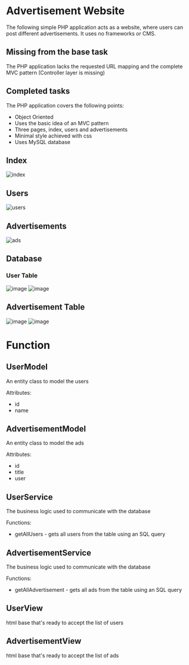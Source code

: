 # Advertisement Website

The following simple PHP application acts as a website, where users can post different advertisements. It uses no frameworks or CMS. 

## Missing from the base task

The PHP application lacks the requested URL mapping and the complete MVC pattern (Controller layer is missing)

## Completed tasks

The PHP application covers the following points:
* Object Oriented
* Uses the basic idea of an MVC pattern
* Three pages, index, users and advertisements
* Minimal style achieved with css
* Uses MySQL database

## Index

![index](https://user-images.githubusercontent.com/93373919/215269369-8347a8ac-ea07-427e-b3ab-b34fd7518bff.png)

## Users

![users](https://user-images.githubusercontent.com/93373919/215269481-9a3a1d20-9717-4e89-a5bf-792290290dfc.png)

## Advertisements

![ads](https://user-images.githubusercontent.com/93373919/215269588-f6d5ced5-c964-447d-b948-226df9cb2c80.png)

## Database
### User Table

![image](https://user-images.githubusercontent.com/93373919/215270162-dcc1237b-bab7-4e31-8768-2367aa2ad99f.png)
![image](https://user-images.githubusercontent.com/93373919/215270173-7d3bab8d-234f-49fb-8072-bf588fcaee52.png)

## Advertisement Table

![image](https://user-images.githubusercontent.com/93373919/215270198-d74ded8a-13f3-417d-93f5-62d497ad10ed.png)
![image](https://user-images.githubusercontent.com/93373919/215270208-e5aa9b5e-b092-42d5-af3c-8fb305aaf5c4.png)

# Function

## UserModel

An entity class to model the users

Attributes:
* id
* name

## AdvertisementModel

An entity class to model the ads

Attributes:
* id
* title
* user

## UserService

The business logic used to communicate with the database

Functions:
* getAllUsers - gets all users from the table using an SQL query

## AdvertisementService

The business logic used to communicate with the database

Functions:
* getAllAdvertisement - gets all ads from the table using an SQL query

## UserView

html base that's ready to accept the list of users

## AdvertisementView

html base that's ready to accept the list of ads

